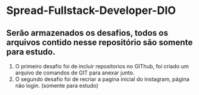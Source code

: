 # Spread-Fullstack-Developer-DIO
## Serão armazenados os desafios, todos os arquivos contido nesse repositório são somente para estudo.

1. O primeiro desafio foi de incluir repositorios no GIThub, foi criado um arquivo de comandos de GIT para anexar junto.
2. O segundo desafio foi de recriar a pagina inicial do instagram, página não login. (somente para estudo)

